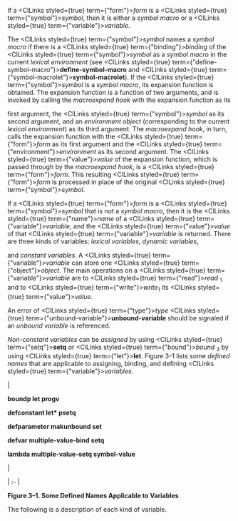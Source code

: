  



If a <ClLinks styled={true} term={"form"}><i>form</i></ClLinks> is a <ClLinks styled={true} term={"symbol"}><i>symbol</i></ClLinks>, then it is either a *symbol macro* or a <ClLinks styled={true} term={"variable"}><i>variable</i></ClLinks>. 



The <ClLinks styled={true} term={"symbol"}><i>symbol</i></ClLinks> names a *symbol macro* if there is a <ClLinks styled={true} term={"binding"}><i>binding</i></ClLinks> of the <ClLinks styled={true} term={"symbol"}><i>symbol</i></ClLinks> as a *symbol macro* in the current *lexical environment* (see <ClLinks styled={true} term={"define-symbol-macro"}><b>define-symbol-macro</b></ClLinks> and <ClLinks styled={true} term={"symbol-macrolet"}><b>symbol-macrolet</b></ClLinks>). If the <ClLinks styled={true} term={"symbol"}><i>symbol</i></ClLinks> is a *symbol macro*, its expansion function is obtained. The expansion function is a function of two arguments, and is invoked by calling the *macroexpand hook* with the expansion function as its 



first argument, the <ClLinks styled={true} term={"symbol"}><i>symbol</i></ClLinks> as its second argument, and an *environment object* (corresponding to the current *lexical environment*) as its third argument. The *macroexpand hook*, in turn, calls the expansion function with the <ClLinks styled={true} term={"form"}><i>form</i></ClLinks> as its first argument and the <ClLinks styled={true} term={"environment"}><i>environment</i></ClLinks> as its second argument. The <ClLinks styled={true} term={"value"}><i>value</i></ClLinks> of the expansion function, which is passed through by the *macroexpand hook*, is a <ClLinks styled={true} term={"form"}><i>form</i></ClLinks>. This resulting <ClLinks styled={true} term={"form"}><i>form</i></ClLinks> is processed in place of the original <ClLinks styled={true} term={"symbol"}><i>symbol</i></ClLinks>. 



If a <ClLinks styled={true} term={"form"}><i>form</i></ClLinks> is a <ClLinks styled={true} term={"symbol"}><i>symbol</i></ClLinks> that is not a *symbol macro*, then it is the <ClLinks styled={true} term={"name"}><i>name</i></ClLinks> of a <ClLinks styled={true} term={"variable"}><i>variable</i></ClLinks>, and the <ClLinks styled={true} term={"value"}><i>value</i></ClLinks> of that <ClLinks styled={true} term={"variable"}><i>variable</i></ClLinks> is returned. There are three kinds of variables: *lexical variables*, *dynamic variables*,  







and *constant variables*. A <ClLinks styled={true} term={"variable"}><i>variable</i></ClLinks> can store one <ClLinks styled={true} term={"object"}><i>object</i></ClLinks>. The main operations on a <ClLinks styled={true} term={"variable"}><i>variable</i></ClLinks> are to <ClLinks styled={true} term={"read"}><i>read</i></ClLinks> <sub>1</sub> and to <ClLinks styled={true} term={"write"}><i>write</i></ClLinks><sub>1</sub> its <ClLinks styled={true} term={"value"}><i>value</i></ClLinks>. 



An error of <ClLinks styled={true} term={"type"}><i>type</i></ClLinks> <ClLinks styled={true} term={"unbound-variable"}><b>unbound-variable</b></ClLinks> should be signaled if an *unbound variable* is referenced. 



*Non-constant variables* can be *assigned* by using <ClLinks styled={true} term={"setq"}><b>setq</b></ClLinks> or <ClLinks styled={true} term={"bound"}><i>bound</i></ClLinks> <sub>3</sub> by using <ClLinks styled={true} term={"let"}><b>let</b></ClLinks>. Figure 3–1 lists some *defined names* that are applicable to assigning, binding, and defining <ClLinks styled={true} term={"variable"}><i>variables</i></ClLinks>. 



|<p>**boundp let progv** </p><p>**defconstant let\* psetq** </p><p>**defparameter makunbound set** </p><p>**defvar multiple-value-bind setq** </p><p>**lambda multiple-value-setq symbol-value**</p>|

| :- |





**Figure 3–1. Some Defined Names Applicable to Variables** 



The following is a description of each kind of variable. 



